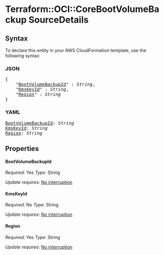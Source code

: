 # Terraform::OCI::CoreBootVolumeBackup SourceDetails

## Syntax

To declare this entity in your AWS CloudFormation template, use the following syntax:

### JSON

<pre>
{
    "<a href="#bootvolumebackupid" title="BootVolumeBackupId">BootVolumeBackupId</a>" : <i>String</i>,
    "<a href="#kmskeyid" title="KmsKeyId">KmsKeyId</a>" : <i>String</i>,
    "<a href="#region" title="Region">Region</a>" : <i>String</i>
}
</pre>

### YAML

<pre>
<a href="#bootvolumebackupid" title="BootVolumeBackupId">BootVolumeBackupId</a>: <i>String</i>
<a href="#kmskeyid" title="KmsKeyId">KmsKeyId</a>: <i>String</i>
<a href="#region" title="Region">Region</a>: <i>String</i>
</pre>

## Properties

#### BootVolumeBackupId

_Required_: Yes
_Type_: String

_Update requires_: [No interruption](https://docs.aws.amazon.com/AWSCloudFormation/latest/UserGuide/using-cfn-updating-stacks-update-behaviors.html#update-no-interrupt)

#### KmsKeyId

_Required_: No
_Type_: String

_Update requires_: [No interruption](https://docs.aws.amazon.com/AWSCloudFormation/latest/UserGuide/using-cfn-updating-stacks-update-behaviors.html#update-no-interrupt)

#### Region

_Required_: Yes
_Type_: String

_Update requires_: [No interruption](https://docs.aws.amazon.com/AWSCloudFormation/latest/UserGuide/using-cfn-updating-stacks-update-behaviors.html#update-no-interrupt)

